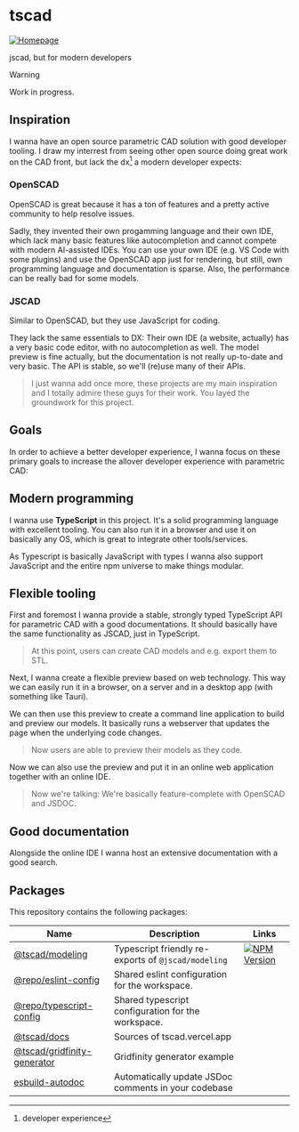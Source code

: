 <!-- #region header -->
<!-- Generated by @toolsync/builtin/package-readme. Do not edit manually, instead run `toolsync prepare`. -->

# tscad

[![Homepage](https://img.shields.io/badge/docs-default)](https://tscad.vercel.app)

jscad, but for modern developers

<!-- #endregion header -->

> [!WARNING]
> Work in progress.

## Inspiration

I wanna have an open source parametric CAD solution with good developer tooling. I draw my interrest from seeing other open source doing great work on the CAD front, but lack the dx[^dx] a modern developer expects:

### OpenSCAD

OpenSCAD is great because it has a ton of features and a pretty active community to help resolve issues.

Sadly, they invented their own progamming language and their own IDE, which lack many basic features like autocompletion and cannot compete with modern AI-assisted IDEs. You can use your own IDE (e.g. VS Code with some plugins) and use the OpenSCAD app just for rendering, but still, own programming language and documentation is sparse. Also, the performance can be really bad for some models.

### JSCAD

Similar to OpenSCAD, but they use JavaScript for coding.

They lack the same essentials to DX: Their own IDE (a website, actually) has a very basic code editor, with no autocompletion as well. The model preview is fine actually, but the documentation is not really up-to-date and very basic. The API is stable, so we'll (re)use many of their APIs.

> I just wanna add once more, these projects are my main inspiration and I totally admire these guys for their work. You layed the groundwork for this project.

## Goals

In order to achieve a better developer experience, I wanna focus on these primary goals to increase the allover developer experience with parametric CAD:

## Modern programming

I wanna use **TypeScript** in this project. It's a solid programming language with excellent tooling. You can also run it in a browser and use it on basically any OS, which is great to integrate other tools/services.

As Typescript is basically JavaScript with types I wanna also support JavaScript and the entire npm universe to make things modular.

## Flexible tooling

First and foremost I wanna provide a stable, strongly typed TypeScript API for parametric CAD with a good documentations. It should basically have the same functionality as JSCAD, just in TypeScript.

> At this point, users can create CAD models and e.g. export them to STL.

Next, I wanna create a flexible preview based on web technology. This way we can easily run it in a browser, on a server and in a desktop app (with something like Tauri).

We can then use this preview to create a command line application to build and preview our models. It basically runs a webserver that updates the page when the underlying code changes.

> Now users are able to preview their models as they code.

Now we can also use the preview and put it in an online web application together with an online IDE.

> Now we're talking: We're basically feature-complete with OpenSCAD and JSDOC.

## Good documentation

Alongside the online IDE I wanna host an extensive documentation with a good search.

<!-- #region packages -->
<!-- Generated by @toolsync/builtin/package-readme. Do not edit manually, instead run `toolsync prepare`. -->

## Packages

This repository contains the following packages:

| Name                                                         | Description                                          | Links                                                                                                         |
| ------------------------------------------------------------ | ---------------------------------------------------- | ------------------------------------------------------------------------------------------------------------- |
| [@tscad/modeling](packages/modeling)                         | Typescript friendly re-exports of `@jscad/modeling`  | [![NPM Version](https://img.shields.io/npm/v/@tscad/modeling)](https://www.npmjs.com/package/@tscad/modeling) |
| [@repo/eslint-config](packages/eslint-config)                | Shared eslint configuration for the workspace.       |                                                                                                               |
| [@repo/typescript-config](packages/typescript-config)        | Shared typescript configuration for the workspace.   |                                                                                                               |
| [@tscad/docs](apps/docs)                                     | Sources of tscad.vercel.app                          |                                                                                                               |
| [@tscad/gridfinity-generator](examples/gridfinity-generator) | Gridfinity generator example                         |                                                                                                               |
| [esbuild-autodoc](packages/esbuild-autodoc)                  | Automatically update JSDoc comments in your codebase |                                                                                                               |

<!-- #endregion packages -->

[^dx]: developer experience
